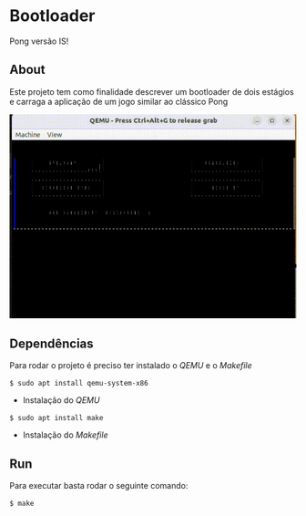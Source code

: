 # Bootloader

Pong versão IS!

## About

Este projeto tem como finalidade descrever um bootloader de dois estágios e carraga a aplicação de um jogo similar ao clássico Pong

<img src="/assets/jogo.gif">

## Dependências

Para rodar o projeto é preciso ter instalado o _QEMU_ e o _Makefile_

```
$ sudo apt install qemu-system-x86
```

- Instalação do _QEMU_

```
$ sudo apt install make
```

- Instalação do _Makefile_

## Run

Para executar basta rodar o seguinte comando:

```
$ make
```
